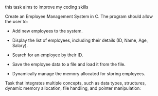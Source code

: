 this task aims to improve my coding skills

Create an Employee Management System in C. The program should allow the user to: 

  - Add new employees to the system. 

  - Display the list of employees, including their details (ID, Name, Age, Salary). 

  - Search for an employee by their ID. 

  - Save the employee data to a file and load it from the file. 

  - Dynamically manage the memory allocated for storing employees. 

 

Task that integrates multiple concepts, such as data types, structures, dynamic memory allocation, file handling, and pointer manipulation: 
